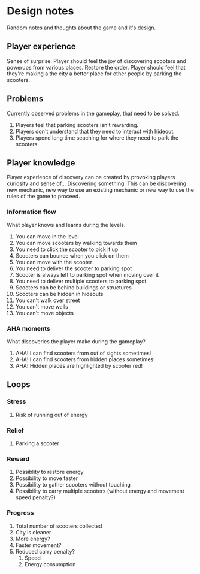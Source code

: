 # Design notes

Random notes and thoughts about the game and it's design.

## Player experience

Sense of surprise. Player should feel the joy of discovering scooters and powerups from various places.
Restore the order. Player should feel that they're making a the city a better place for other people by parking the scooters.

## Problems

Currently observed problems in the gameplay, that need to be solved.

1. Players feel that parking scooters isn't rewarding.
2. Players don't understand that they need to interact with hideout.
3. Players spend long time seaching for where they need to park the scooters.

## Player knowledge

Player experience of discovery can be created by provoking players curiosity and sense of... Discovering something. This can be discovering new mechanic, new way to use an existing mechanic or new way to use the rules of the game to proceed.

### Information flow

What player knows and learns during the levels.

1. You can move in the level
2. You can move scooters by walking towards them
3. You need to click the scooter to pick it up
4. Scooters can bounce when you click on them
5. You can move with the scooter
6. You need to deliver the scooter to parking spot
7. Scooter is always left to parking spot when moving over it
8. You need to deliver multiple scooters to parking spot
9. Scooters can be behind buildings or structures
10. Scooters can be hidden in hideouts
11. You can't walk over street
12. You can't move walls
13. You can't move objects

### AHA moments

What discoveries the player make during the gameplay?

1. AHA! I can find scooters from out of sights sometimes!
2. AHA! I can find scooters from hidden places sometimes!
3. AHA! Hidden places are highlighted by scooter red!

## Loops

### Stress

1. Risk of running out of energy

### Relief

1. Parking a scooter

### Reward

1. Possiblity to restore energy
2. Possibility to move faster
3. Possibility to gather scooters without touching
4. Possibility to carry multiple scooters (without energy and movement speed penalty?)

### Progress

1. Total number of scooters collected
2. City is cleaner
3. More energy?
4. Faster movement?
5. Reduced carry penalty?
   1. Speed
   2. Energy consumption
